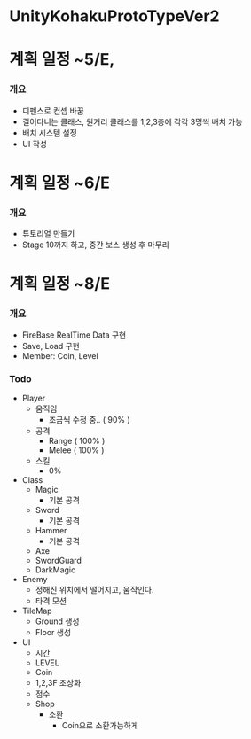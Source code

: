 # UnityKohakuProtoTypeVer2

# 계획 일정 ~5/E, 
### 개요
  - 디펜스로 컨셉 바꿈
  - 걸어다니는 클래스, 원거리 클래스를 1,2,3층에 각각 3명씩 배치 가능
  - 배치 시스템 설정
  - UI 작성

# 계획 일정 ~6/E
### 개요
  - 튜토리얼 만들기
  - Stage 10까지 하고, 중간 보스 생성 후 마무리

# 계획 일정 ~8/E
### 개요
  - FireBase RealTime Data 구현
  - Save, Load 구현
  - Member: Coin, Level

### Todo
  - Player
    - 움직임
      - 조금씩 수정 중.. ( 90% )
    - 공격
      - Range ( 100% )
      - Melee ( 100% )
    - 스킬
      - 0%
  - Class
    - Magic
      - 기본 공격
    - Sword
      - 기본 공격
    - Hammer
      - 기본 공격
    - Axe
    - SwordGuard
    - DarkMagic
  - Enemy
    - 정해진 위치에서 떨어지고, 움직인다.
    - 타격 모션
  - TileMap
    - Ground 생성
    - Floor 생성
  - UI
    - 시간
    - LEVEL
    - Coin
    - 1,2,3F 초상화
    - 점수
    - Shop
      - 소환
        - Coin으로 소환가능하게 
        
